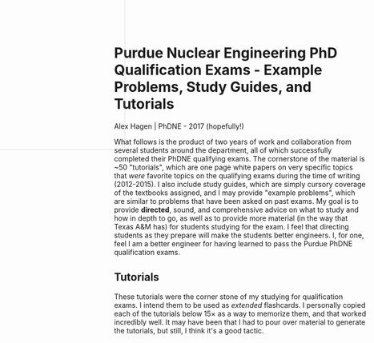 # Purdue Nuclear Engineering PhD Qualification Exams - Example Problems, Study Guides, and Tutorials

<img src="css/q.svg" style="position: absolute; top: -100px; left: -150px; width: 400px; opacity: 0.5; fill-opacity: 0.5; z-index: 0;" />

Alex Hagen | PhDNE - 2017 (hopefully!)

What follows is the product of two years of work and collaboration from several
students around the department, all of which successfully completed their PhDNE
qualifying exams.  The cornerstone of the material is ~50 "tutorials", which are
one page white papers on very specific topics that *were* favorite topics on the
qualifying exams during the time of writing (2012-2015).  I also include study
guides, which are simply cursory coverage of the textbooks assigned, and I may
provide "example problems", which are similar to problems that have been asked
on past exams.  My goal is to provide **directed**, sound, and comprehensive
advice on what to study and how in depth to go, as well as to provide more
material (in the way that Texas A&M has) for students studying for the exam.  I
feel that directing students as they prepare will make the students better
engineers. I, for one, feel I am a better engineer for having learned to pass
the Purdue PhDNE qualification exams.

## Tutorials

These tutorials were the corner stone of my studying for qualification exams.  I
intend them to be used as *extended* flashcards.  I personally copied each of
the tutorials below $15\times$ as a way to memorize them, and that worked
incredibly well. It may have been that I had to pour over material to generate
the tutorials, but still, I think it's a good tactic.

<!--
<div id="menu">
<div class="panel list-group">
<a href="#" class="list-group-item" data-toggle="collapse" data-target="#th" data-parent="#menu">Thermal Hydraulics</a>
<div id="th" class="sublinks collapse">
<a class='list-group-item small' href='th/01_vector_operators.html'>Vector Operators</a>
</div>
</div>
</div>
-->
